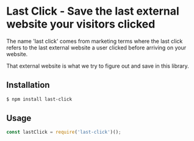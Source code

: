 # Last Click - Save the last external website your visitors clicked
The name 'last click' comes from marketing terms where the last click refers to the last external website a user clicked before arriving on your website.

That external website is what we try to figure out and save in this library.

## Installation
```bash
$ npm install last-click
```

## Usage
```javascript
const lastClick = require('last-click')();
```
